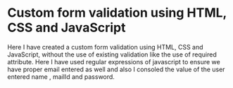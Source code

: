 # Custom form validation using HTML, CSS and JavaScript


Here I have created a custom form validation using HTML, CSS and JavaScript, without the use of existing validation like the use of required attribute.
Here I have used regular expressions of javascript to ensure we have proper email entered as well and also I consoled the value of the user entered name , mailId and password. 
